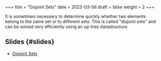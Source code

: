 +++
title = "Disjoint Sets"
date = 2023-03-06
draft = false
weight = 2
+++

It is sometimes necessary to determine quickly whether two elements belong to the same set or
to different sets.  This is called "disjoint sets" and can be solved very efficiently using
an up-tree datastructure.


## Slides {#slides}

-   [Disjoint Sets](/slides/disjoint-sets.pdf)
